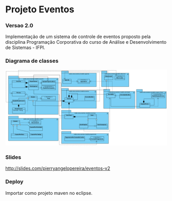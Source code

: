 # Projeto Eventos
### Versao 2.0
Implementação de um sistema de controle de eventos proposto pela disciplina Programação Corporativa do curso de Análise e Desenvolvimento de Sistemas - IFPI.

### Diagrama de classes
![Diagrama de classes](./eventos2_class_diagram.png)

### Slides
http://slides.com/pierryangelopereira/eventos-v2

### Deploy
Importar como projeto maven no eclipse.


